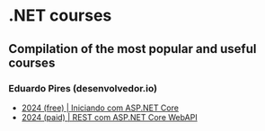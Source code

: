 # .NET courses
## Compilation of the most popular and useful courses

### Eduardo Pires (desenvolvedor.io)

- [2024 (free) | Iniciando com ASP.NET Core](https://desenvolvedor.io/curso/iniciando-com-asp-net-core)
- [2024 (paid) | REST com ASP.NET Core WebAPI](https://desenvolvedor.io/curso/rest-com-asp-net-core-webapi)
